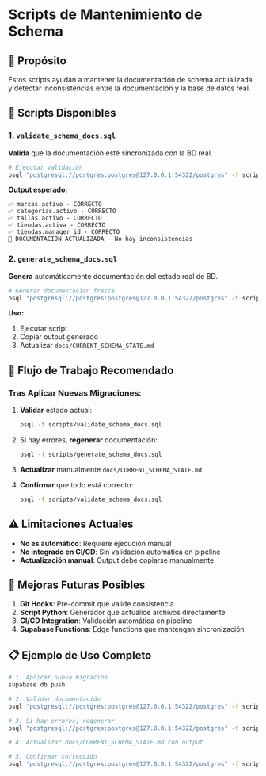 # Scripts de Mantenimiento de Schema

## 📝 Propósito

Estos scripts ayudan a mantener la documentación de schema actualizada y detectar inconsistencias entre la documentación y la base de datos real.

## 🔧 Scripts Disponibles

### 1. `validate_schema_docs.sql`
**Valida** que la documentación esté sincronizada con la BD real.

```bash
# Ejecutar validación
psql "postgresql://postgres:postgres@127.0.0.1:54322/postgres" -f scripts/validate_schema_docs.sql
```

**Output esperado:**
```
✅ marcas.activo - CORRECTO
✅ categorias.activo - CORRECTO
✅ tallas.activo - CORRECTO
✅ tiendas.activa - CORRECTO
✅ tiendas.manager_id - CORRECTO
🎉 DOCUMENTACIÓN ACTUALIZADA - No hay inconsistencias
```

### 2. `generate_schema_docs.sql`
**Genera** automáticamente documentación del estado real de BD.

```bash
# Generar documentación fresca
psql "postgresql://postgres:postgres@127.0.0.1:54322/postgres" -f scripts/generate_schema_docs.sql
```

**Uso:**
1. Ejecutar script
2. Copiar output generado
3. Actualizar `docs/CURRENT_SCHEMA_STATE.md`

## 🔄 Flujo de Trabajo Recomendado

### Tras Aplicar Nuevas Migraciones:

1. **Validar** estado actual:
   ```bash
   psql -f scripts/validate_schema_docs.sql
   ```

2. Si hay errores, **regenerar** documentación:
   ```bash
   psql -f scripts/generate_schema_docs.sql
   ```

3. **Actualizar** manualmente `docs/CURRENT_SCHEMA_STATE.md`

4. **Confirmar** que todo está correcto:
   ```bash
   psql -f scripts/validate_schema_docs.sql
   ```

## ⚠️ Limitaciones Actuales

- **No es automático**: Requiere ejecución manual
- **No integrado en CI/CD**: Sin validación automática en pipeline
- **Actualización manual**: Output debe copiarse manualmente

## 🎯 Mejoras Futuras Posibles

1. **Git Hooks**: Pre-commit que valide consistencia
2. **Script Python**: Generador que actualice archivos directamente
3. **CI/CD Integration**: Validación automática en pipeline
4. **Supabase Functions**: Edge functions que mantengan sincronización

## 📋 Ejemplo de Uso Completo

```bash
# 1. Aplicar nueva migración
supabase db push

# 2. Validar documentación
psql "postgresql://postgres:postgres@127.0.0.1:54322/postgres" -f scripts/validate_schema_docs.sql

# 3. Si hay errores, regenerar
psql "postgresql://postgres:postgres@127.0.0.1:54322/postgres" -f scripts/generate_schema_docs.sql

# 4. Actualizar docs/CURRENT_SCHEMA_STATE.md con output

# 5. Confirmar corrección
psql "postgresql://postgres:postgres@127.0.0.1:54322/postgres" -f scripts/validate_schema_docs.sql
```